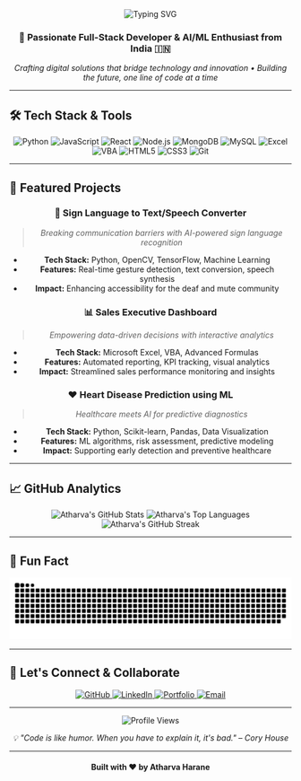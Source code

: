<div align="center">
  <img src="https://readme-typing-svg.herokuapp.com?font=Fira+Code&size=30&duration=3000&pause=1000&color=2E9EF7&center=true&vCenter=true&width=600&lines=Hi+there!+I'm+Atharva+Harane+👋;Full-Stack+Developer+💻;AI%2FML+Enthusiast+🤖;Always+Learning+%26+Building+🚀" alt="Typing SVG" />
</div>

<h3 align="center">🚀 Passionate Full-Stack Developer & AI/ML Enthusiast from India 🇮🇳</h3>

<p align="center">
  <em>Crafting digital solutions that bridge technology and innovation • Building the future, one line of code at a time</em>
</p>

---

## 🛠️ **Tech Stack & Tools**

<p align="center">
  <img src="https://img.shields.io/badge/Python-3776AB?style=for-the-badge&logo=python&logoColor=white" alt="Python" />
  <img src="https://img.shields.io/badge/JavaScript-F7DF1E?style=for-the-badge&logo=javascript&logoColor=black" alt="JavaScript" />
  <img src="https://img.shields.io/badge/React-20232A?style=for-the-badge&logo=react&logoColor=61DAFB" alt="React" />
  <img src="https://img.shields.io/badge/Node.js-43853D?style=for-the-badge&logo=node.js&logoColor=white" alt="Node.js" />
  <img src="https://img.shields.io/badge/MongoDB-4EA94B?style=for-the-badge&logo=mongodb&logoColor=white" alt="MongoDB" />
  <img src="https://img.shields.io/badge/MySQL-005C84?style=for-the-badge&logo=mysql&logoColor=white" alt="MySQL" />
  <img src="https://img.shields.io/badge/Microsoft_Excel-217346?style=for-the-badge&logo=microsoft-excel&logoColor=white" alt="Excel" />
  <img src="https://img.shields.io/badge/VBA-217346?style=for-the-badge&logo=microsoft-office&logoColor=white" alt="VBA" />
  <img src="https://img.shields.io/badge/HTML5-E34F26?style=for-the-badge&logo=html5&logoColor=white" alt="HTML5" />
  <img src="https://img.shields.io/badge/CSS3-1572B6?style=for-the-badge&logo=css3&logoColor=white" alt="CSS3" />
  <img src="https://img.shields.io/badge/Git-F05032?style=for-the-badge&logo=git&logoColor=white" alt="Git" />
</p>

---

## 🌟 **Featured Projects**

<div align="center">

### 🤟 Sign Language to Text/Speech Converter
> *Breaking communication barriers with AI-powered sign language recognition*
- **Tech Stack:** Python, OpenCV, TensorFlow, Machine Learning
- **Features:** Real-time gesture detection, text conversion, speech synthesis
- **Impact:** Enhancing accessibility for the deaf and mute community

### 📊 Sales Executive Dashboard
> *Empowering data-driven decisions with interactive analytics*
- **Tech Stack:** Microsoft Excel, VBA, Advanced Formulas
- **Features:** Automated reporting, KPI tracking, visual analytics
- **Impact:** Streamlined sales performance monitoring and insights

### ❤️ Heart Disease Prediction using ML
> *Healthcare meets AI for predictive diagnostics*
- **Tech Stack:** Python, Scikit-learn, Pandas, Data Visualization
- **Features:** ML algorithms, risk assessment, predictive modeling
- **Impact:** Supporting early detection and preventive healthcare

</div>

---

## 📈 **GitHub Analytics**

<div align="center">
  <img height="180em" src="https://github-readme-stats.vercel.app/api?username=atharvaharane&show_icons=true&count_private=true&theme=tokyonight&hide_border=true&bg_color=0D1117" alt="Atharva's GitHub Stats" />
  <img height="180em" src="https://github-readme-stats.vercel.app/api/top-langs/?username=atharvaharane&layout=compact&theme=tokyonight&hide_border=true&bg_color=0D1117" alt="Atharva's Top Languages" />
</div>

<div align="center">
  <img src="https://github-readme-streak-stats.herokuapp.com/?user=atharvaharane&theme=tokyonight&hide_border=true&background=0D1117" alt="Atharva's GitHub Streak" />
</div>

---

## 🎯 **Fun Fact**

<div align="center">
  <img src="https://raw.githubusercontent.com/Platane/snk/output/github-contribution-grid-snake.svg" alt="Snake animation" />
</div>

---

## 🤝 **Let's Connect & Collaborate**

<p align="center">
  <a href="https://github.com/atharvaharane">
    <img src="https://img.shields.io/badge/GitHub-100000?style=for-the-badge&logo=github&logoColor=white" alt="GitHub" />
  </a>
  <a href="https://linkedin.com/in/atharvaharane">
    <img src="https://img.shields.io/badge/LinkedIn-0077B5?style=for-the-badge&logo=linkedin&logoColor=white" alt="LinkedIn" />
  </a>
  <a href="https://atharvaharane.dev">
    <img src="https://img.shields.io/badge/Portfolio-FF5722?style=for-the-badge&logo=google-chrome&logoColor=white" alt="Portfolio" />
  </a>
  <a href="mailto:atharva.harane@gmail.com">
    <img src="https://img.shields.io/badge/Email-D14836?style=for-the-badge&logo=gmail&logoColor=white" alt="Email" />
  </a>
</p>

---

<div align="center">
  <img src="https://komarev.com/ghpvc/?username=atharvaharane&color=blue&style=flat-square&label=Profile+Views" alt="Profile Views" />
</div>

<p align="center">
  <em>💡 "Code is like humor. When you have to explain it, it's bad." – Cory House</em>
</p>

---

<h4 align="center">Built with ❤️ by Atharva Harane</h4>
